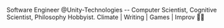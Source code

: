 Software Engineer @Unity-Technologies -- Computer Scientist, Cognitive Scientist, Philosophy Hobbyist. Climate | Writing | Games | Improv 🏳️‍🌈



<!---
giorgospetkakis/giorgospetkakis is a ✨ special ✨ repository because its `README.md` (this file) appears on your GitHub profile.
You can click the Preview link to take a look at your changes.
--->
